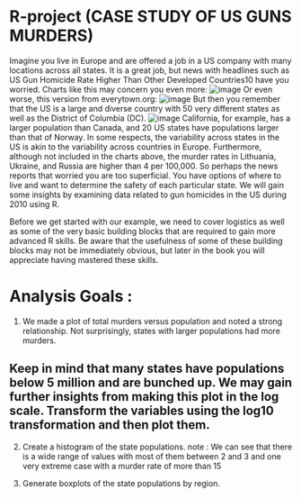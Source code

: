 # R-project (CASE STUDY OF US GUNS MURDERS)
Imagine you live in Europe and are offered a job in a US company with many locations across all states. It is a great job, but news with headlines such as US Gun Homicide Rate Higher Than Other Developed Countries10 have you worried. Charts like this may concern you even more:
![image](https://github.com/user-attachments/assets/5031ece9-1729-4dce-b2b4-b575591e8f35)
Or even worse, this version from everytown.org:
![image](https://github.com/user-attachments/assets/5e4155fe-caef-4a7a-b00a-d5b70190dbf7)
But then you remember that the US is a large and diverse country with 50 very different states as well as the District of Columbia (DC).
![image](https://github.com/user-attachments/assets/ac4c28de-e707-45b9-a8af-6b8cde1a82be)
California, for example, has a larger population than Canada, and 20 US states have populations larger than that of Norway. In some respects, the variability across states in the US is akin to the variability across countries in Europe. Furthermore, although not included in the charts above, the murder rates in Lithuania, Ukraine, and Russia are higher than 4 per 100,000. So perhaps the news reports that worried you are too superficial. You have options of where to live and want to determine the safety of each particular state. We will gain some insights by examining data related to gun homicides in the US during 2010 using R.

Before we get started with our example, we need to cover logistics as well as some of the very basic building blocks that are required to gain more advanced R skills. Be aware that the usefulness of some of these building blocks may not be immediately obvious, but later in the book you will appreciate having mastered these skills.

# Analysis Goals :
1. We made a plot of total murders versus population and noted a strong relationship. Not surprisingly, states with larger populations had more murders.

## Keep in mind that many states have populations below 5 million and are bunched up. We may gain further insights from making this plot in the log scale. Transform the variables using the log10 transformation and then plot them.
2. Create a histogram of the state populations.
  note : We can see that there is a wide range of values with most of them between 2 and 3 and one very extreme case with a murder rate of more than 15

4. Generate boxplots of the state populations by region.

